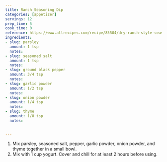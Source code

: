 ```yaml
---
title: Ranch Seasoning Dip
categories: [appetizer]
servings: 12
prep_time: 5
cook_time: 0
reference: https://www.allrecipes.com/recipe/85504/dry-ranch-style-seasoning-for-dip-or-dressing/
ingredients:
- slug: parsley
  amount: 1 tsp
  notes:
- slug: seasoned salt
  amount: 1 tsp
  notes:
- slug: ground black pepper
  amount: 3/4 tsp
  notes:
- slug: garlic powder
  amount: 1/2 tsp
  notes:
- slug: onion powder
  amount: 1/4 tsp
  notes:
- slug: thyme
  amount: 1/8 tsp
  notes:


---
```



1. Mix parsley, seasoned salt, pepper, garlic powder, onion powder, and thyme together in a small bowl.
2. Mix with 1 cup yogurt. Cover and chill for at least 2 hours before using.